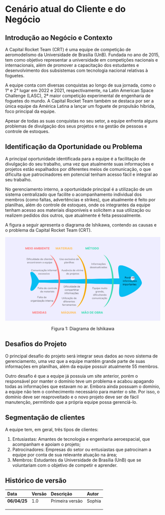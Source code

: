 # Cenário atual do Cliente e do Negócio

## Introdução ao Negócio e Contexto

A Capital Rocket Team (CRT) é uma equipe de competição de aeromodelismo da Universidade de Brasília (UnB). Fundada no ano de 2015, tem como objetivo representar a universidade em competições nacionais e internacionais, além de promover a capacitação dos estudantes e desenvolvimento dos subsistemas com tecnologia nacional relativas à foguetes. 

A equipe conta com diversas conquistas ao longo de sua jornada, como o 1° e 2° lugar em 2022 e 2021, respectivamente, na Latin American Space Challenge (LASC), 2ª maior competição experimental de engenharia de foguetes do mundo. A Capital Rocket Team também se destaca por ser a única equipe da América Latina a lançar um foguete de propulsão híbrida, foco principal da equipe.

Apesar de todas as suas conquistas no seu setor, a equipe enfrenta alguns problemas de divulgação dos seus projetos e na gestão de pessoas e controle de estoques.

## Identificação da Oportunidade ou Problema
A principal oportunidade identificada para a equipe é a facilitação de divulgação do seu trabalho, uma vez que atualmente suas informações e projetos estão espalhados por diferentes meios de comunicação, o que dificulta que patrocinadores em potencial tenham acesso fácil e integral ao seu trabalho.

No gerenciamento interno, a oportunidade principal é a utilização de um sistema centralizado que facilite o acompanhamento individual dos membros (como faltas, advertências e strikes), que atualmente é feito por planilhas, além do controle de estoques, onde os integrantes da equipe tenham acesso aos materiais disponíveis e solicitem a sua utilização ou realizem pedidos dos outros, que atualmente é feita pessoalmente. 

A figura a seguir apresenta o diagrama de Ishikawa, contendo as causas e o problema da Capital Rocket Team (CRT).

![Diagrama de Ishikawa](../assets/diagrama_ishikawa.png)
<div align="center"> 

<p>Figura 1: Diagrama de Ishikawa</p>
</div>

## Desafios do Projeto

O principal desafio do projeto será integrar seus dados ao novo sistema de gerenciamento, uma vez que a equipe mantêm grande parte de suas informações em planilhas, além da equipe possuir atualmente 55 membros.

Outro desafio é que a equipe já possuía um site anterior, porém o responsável por manter o domínio teve um problema e acabou apagando todas as informações que estavam no ar. Embora ainda possuam o domínio, a equipe não tem o conhecimento necessário para manter o site. Por isso, o domínio deve ser reaproveitado e o novo projeto deve ser de fácil manutenção, permitindo que a própria equipe possa gerenciá-lo.

## Segmentação de clientes

A equipe tem, em geral, três tipos de clientes:

1. Entusiastas: Amantes de tecnologia e engenharia aeroespacial, que acompanham e apoiam o projeto;
1. Patrocinadores: Empresas do setor ou entusiastas que patrocinam a equipe por conta de sua relevante atuação na área;
1. Membros: Estudantes da Universidade de Brasília (UnB) que se voluntariam com o objetivo de competir e aprender.

## Histórico de versão

|**Data**|**Versão** |**Descrição** |**Autor**|
| :- | :- | :- | :- |
|**06/04/25**|1.0|Primeira versão|Sophia |
|||||
|||||
|||||